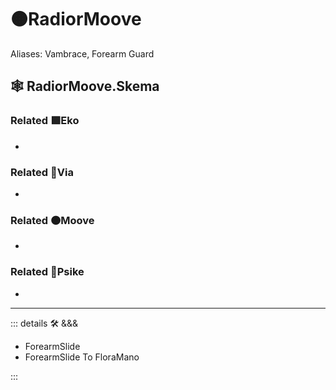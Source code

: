 # 🟠<mooves>RadiorMoove</mooves>

Aliases: Vambrace, Forearm Guard

## 🕸 RadiorMoove.Skema

### Related 🟩<ekos>Eko</ekos>

-

### Related 🔻<via>Via</via>

-

### Related 🟠<mooves>Moove</mooves>

-

### Related 💜<psike>Psike</psike>

-

---

<!-- =================================================== -->
<!-- =================================================== -->
<!-- =================================================== -->
<!-- =================================================== -->
<!-- =================================================== -->
::: details 🛠 <dev>&&&</dev>

- ForearmSlide
- ForearmSlide To FloraMano

:::
